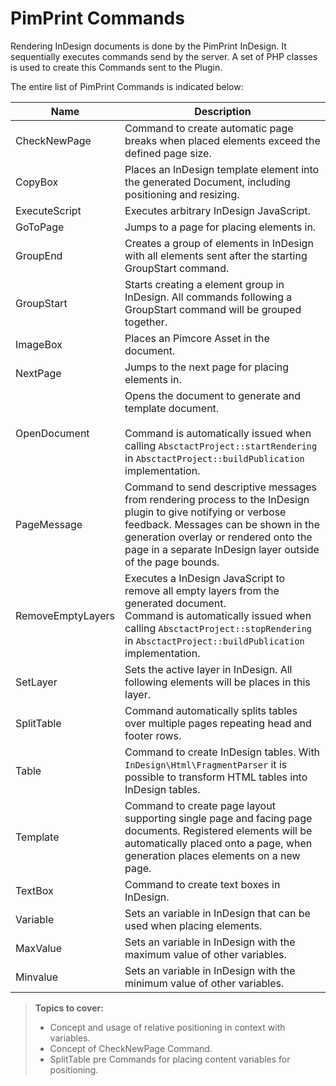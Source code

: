 # PimPrint Commands 
Rendering InDesign documents is done by the PimPrint InDesign. It sequentially executes commands send by the server.
A set of PHP classes is used to create this Commands sent to the Plugin.

The entire list of PimPrint Commands is indicated below:

| Name | Description |
|---|---|
| CheckNewPage | Command to create automatic page breaks when placed elements exceed the defined page size. |
| CopyBox | Places an InDesign template element into the generated Document, including positioning and resizing.
| ExecuteScript | Executes arbitrary InDesign JavaScript. |
| GoToPage | Jumps to a page for placing elements in. |
| GroupEnd | Creates a group of elements in InDesign with all elements sent after the starting GroupStart command. |
| GroupStart | Starts creating a element group in InDesign. All commands following a GroupStart command will be grouped together. |
| ImageBox | Places an Pimcore Asset in the document. |
| NextPage | Jumps to the next page for placing elements in. |
| OpenDocument | Opens the document to generate and template document.<br><br>Command is automatically issued when calling `AbsctactProject::startRendering` in `AbsctactProject::buildPublication` implementation. |
| PageMessage | Command to send descriptive messages from rendering process to the InDesign plugin to give notifying or verbose feedback. Messages can be shown in the generation overlay or rendered onto the page in a separate InDesign layer outside of the page bounds. |
| RemoveEmptyLayers | Executes a InDesign JavaScript to remove all empty layers from the generated document.<br>Command is automatically issued when calling `AbsctactProject::stopRendering` in `AbsctactProject::buildPublication` implementation. |
| SetLayer | Sets the active layer in InDesign. All following elements will be places in this layer. |
| SplitTable | Command automatically splits tables over multiple pages repeating head and footer rows. |
| Table | Command to create InDesign tables. With `InDesign\Html\FragmentParser` it is possible to transform HTML tables into InDesign tables.  |
| Template | Command to create page layout supporting single page and facing page documents. Registered elements will be automatically placed onto a page, when generation places elements on a new page. |
| TextBox | Command to create text boxes in InDesign. |
| Variable  | Sets an variable in InDesign that can be used when placing elements. |
| MaxValue  | Sets an variable in InDesign with the maximum value of other variables. |
| Minvalue | Sets an variable in InDesign with the minimum value of other variables. |
 
> __Topics to cover:__ 
> * Concept and usage of relative positioning in context with variables.
> * Concept of CheckNewPage Command.
> * SplitTable pre Commands for placing content variables for positioning.
